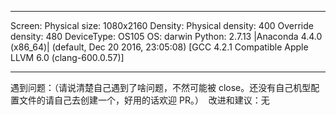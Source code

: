 <!--
感谢提交问题，提交 issue 前请先通过关键字搜索已经存在或解决了的 issue，避免重复提交相同内容。
issue应包含如下几个信息
1. 使用环境 (运行脚本中已包含自动识别功能，复制即可)
2. 遇到问题（如有可能，请详细描述，建议附上截图。不负责的 issue 可能会被 close）
3. 改进建议(可填)
具体实例如下，按照该例进行提交 issue
-->

**********
Screen: Physical size: 1080x2160
Density: Physical density: 400
Override density: 480
DeviceType: OS105
OS: darwin
Python: 2.7.13 |Anaconda 4.4.0 (x86_64)| (default, Dec 20 2016, 23:05:08)
[GCC 4.2.1 Compatible Apple LLVM 6.0 (clang-600.0.57)]
**********
遇到问题：（请说清楚自己遇到了啥问题，不然可能被 close。还没有自己机型配置文件的请自己去创建一个，好用的话欢迎 PR。）
![]()
改进和建议：无
